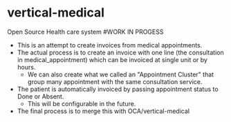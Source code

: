 # vertical-medical
Open Source Health care system
#WORK IN PROGESS
* This is an attempt to create invoices from medical appointments. 
* The actual process is to create an invoice with one line (the consultation in medical_appointment) which can be invoiced at single unit or by hours.
  * We can also create what we called an "Appointment Cluster" that group many appointment with the same consultation service.
* The patient is automatically invoiced by passing appointment status to Done or Absent. 
  * This will be configurable in the future.
* The final process is to merge this with OCA/vertical-medical

